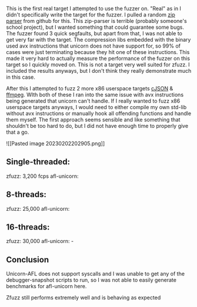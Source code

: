 This is the first real target I attempted to use the fuzzer on. "Real" as in I didn't specifically write the target for the fuzzer. I pulled a random [zip parser](https://github.com/chshxi1989/zipparser) from github for this. This zip-parser is terrible (probably someone's school project), but I wanted something that could guarantee some bugs. The fuzzer found 3 quick segfaults, but apart from that, I was not able to get very far with the target. The compression libs embedded with the binary used avx instructions that unicorn does not have support for, so 99% of cases were just terminating because they hit one of these instructions. This made it very hard to actually measure the performance of the fuzzer on this target so I quickly moved on. This is not a target very well suited for zfuzz. I included the results anyways, but I don't think they really demonstrate much in this case.

After this I attempted to fuzz 2 more x86 userspace targets [cJSON](https://github.com/DaveGamble/cJSON) & [ffmpeg](https://github.com/FFmpeg/FFmpeg). WIth both of these I ran into the same issue with avx instructions being generated that unicorn can't handle. If I really wanted to fuzz x86 userspace targets anyways, I would need to either compile my own std-lib without avx instructions or manually hook all offending functions and handle them myself. The first approach seems sensible and like something that shouldn't be too hard to do, but I did not have enough time to properly give that a go.

![[Pasted image 20230202202905.png]]

## Single-threaded:
zfuzz: 3,200 fcps
afl-unicorn: 

## 8-threads:
zfuzz: 25,000
afl-unicorn:

## 16-threads:
zfuzz: 30,000
afl-unicorn: -

## Conclusion
Unicorn-AFL does not support syscalls and I was unable to get any of the debugger-snapshot scripts to run, so I was not able to easily generate benchmarks for afl-unicorn here.

Zfuzz still performs extremely well and is behaving as expected